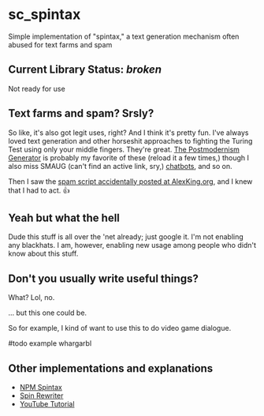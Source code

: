 sc_spintax
==========

Simple implementation of "spintax," a text generation mechanism often abused for text farms and spam





Current Library Status: *broken*
--------------------------------------------

Not ready for use




Text farms and spam?  Srsly?
----------------------------

So like, it's also got legit uses, right?  And I think it's pretty fun.  I've always loved text generation and other horseshit approaches to fighting the Turing Test using only your middle fingers.  They're great.  [The Postmodernism Generator](http://www.elsewhere.org/pomo/) is probably my favorite of these (reload it a few times,) though I also miss SMAUG (can't find an active link, sry,) [chatbots](http://en.wikipedia.org/wiki/ELIZA), and so on.

Then I saw the [spam script accidentally posted at AlexKing.org](http://alexking.org/blog/2013/12/22/spam-comment-generator-script), and I knew that I had to act. :+1:



Yeah but what the hell
----------------------

Dude this stuff is all over the 'net already; just google it.  I'm not enabling any blackhats.  I am, however, enabling new usage among people who didn't know about this stuff.



Don't you usually write useful things?
--------------------------------------

What?  Lol, no.

&hellip; but this one could be.

So for example, I kind of want to use this to do video game dialogue.

#todo example whargarbl



Other implementations and explanations
--------------------------------------

* [NPM Spintax](https://npmjs.org/package/spintax)
* [Spin Rewriter](http://www.spin-rewriter.com/)
* [YouTube Tutorial](http://www.youtube.com/watch?v=4O59LVcM4H8)
